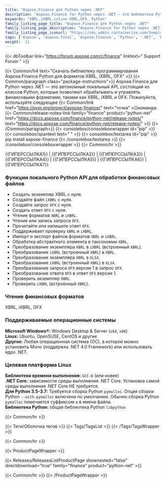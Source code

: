 ```yaml
---
title: "Aspose.Finance для Python через .NET"
description: "Aspose.Finance for Python через .NET — это библиотека Python для управления форматами, связанными с финансами, включая XBRL, iXBRL и OFX. Финансовый Python API позволяет читать, записывать, редактировать и проверять форматы финансовых файлов."
keywords: "XBRL,iXBRL,inline XBRL,OFX, Python"
family_listing_page_title: "Aspose.Finance для Python через .NET"
family_listing_page_description: "Aspose.Finance for Python через .NET — это библиотека Python для управления форматами, связанными с финансами, включая XBRL, iXBRL и OFX. Финансовый Python API позволяет читать, записывать, редактировать и проверять форматы финансовых файлов."
family_listing_page_iconurl: "https://cms.admin.containerize.com/templates/aspose/img/products/finance/aspose_finance-for-python-net.svg"
tags: ['Aspose', 'Aspose.Total', 'Aspose.Finance', 'Python', '.NET', 'Library', 'Programming', 'Finance', 'XBRL', 'iXBRL', 'OFX', 'inline', 'convert']
weight:  11
---
```


{{< dbToolbar link="https://forum.aspose.com/c/finance" linktext=" Support Forum " >}}

{{< Common/h4 text="Скачать библиотеку программирования Aspose.Finance Python для форматов XBRL, iXBRL, OFX"  >}}
{{< Common/paragraph class="package-instructions">}}
Aspose.Finance для Python через .NET — это автономный локальный API, состоящий из классов Python, которые позволяют обрабатывать и управлять финансовыми форматами, такими как XBRL, iXBRL и OFX.
Пожалуйста, используйте следующее
{{< Common/link href="https://pypi.org/project/aspose-finance/" text="точка"  >}}команда:
{{< Common/release-notes-link family="finance" product="python-net" href="https://docs.aspose.com/finance/python-net/release-notes/" text="https://docs.aspose.com/finance/python-net/release-notes/"  >}}
{{< /Common/paragraph>}}
{{< consolebox/consoleboxwrapper id="pip" >}}
       {{< consolebox/spantext text=" " >}}
       {{< consolebox/textarea id="pip" >}} pip install aspose-finance {{< /consolebox/textarea >}}
{{< /consolebox/consoleboxwrapper >}}
{{< Common/hr >}}

{{ГИПЕРССЫЛКА1}} | {{ГИПЕРССЫЛКА2}} | {{ГИПЕРССЫЛКА3}} | {{ГИПЕРССЫЛКА4}} | {{ГИПЕРССЫЛКА5}} | {{ГИПЕРССЫЛКА6}} | {{ГИПЕРССЫЛКА7}}

### Функции локального Python API для обработки финансовых файлов

- Создать экземпляр XBRL с нуля.
- Создайте файл `iXBRL` с нуля.
- Создайте запрос `OFX` с нуля.
- Создать ответ `OFX` с нуля.
- Чтение форматов `XBRL` и `iXBRL`.
- Чтение или запись запроса `OFX`.
- Прочитайте или напишите ответ `OFX`.
- Поддерживает проверку `XBRL` и `iXBRL`.
- Импорт и экспорт файлов форматов `XBRL` и `iXBRL`.
- Обработка абстрактного элемента в таксономии `XBRL`.
- Преобразование экземпляра `XBRL` в `iXBRL` (встроенный `XBRL`).
- Преобразование `iXBRL` (встроенный `XBRL`) в `XBRL`.
- Преобразование экземпляра `XBRL` в `XLSX`.
- Преобразование `iXBRL` (встроенный `XBRL`) в `XLSX`.
- Преобразование запроса `OFX` версии 1 в запрос `OFX`.
- Преобразование ответа `OFX` в ответ `OFX` версии 1.
- Проверить экземпляр `XBRL`.
- Проверить `iXBRL` (встроенный `XBRL`).

### Чтение финансовых форматов

XBRL, iXBRL, OFX

### Поддерживаемые операционные системы

**Microsoft Windows®:** Windows Desktop & Server (`x64`, `x86`)\
**Linux:** Ubuntu, OpenSUSE, CentOS и другие\
**Другое:** Любая операционная система (ОС), в которой можно установить Mono (поддержка .NET 4.0 Framework) или использовать ядро .NET.

### Целевая платформа Linux

**Библиотеки времени выполнения:** `GCC-6` (или новее)\
**.NET Core:** зависимости среды выполнения .NET Core. Установка самой среды выполнения .NET Core НЕ требуется.\
**Для Python 3.5-3.7:** Требуется сборка Python `pymalloc`. Опция сборки Python `--with-pymalloc` включена по умолчанию. Обычно сборка Python `pymalloc` помечается суффиксом `m` в имени файла.\
**Библиотека Python:** общая библиотека Python `libpython`

{{< Common/hr >}}

{{< Теги/Оболочка тегов >}}
 {{< Tags/TagsList >}}
{{< /Tags/TagsWrapper >}}

{{< Common/hr >}}

{{< ProductPageWrapper >}}
<!-- ReleasesListProductPage-->
   {{< Releases/ReleasesListProductPage shownested="false"  directdownload="true" family="finance" product="python-net" >}}
<!-- /ReleasesListProductPage-->
{{< Common/hr >}}
{{< /ProductPageWrapper >}}

